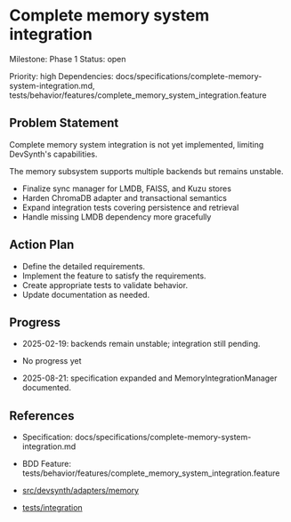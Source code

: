 # Complete memory system integration
Milestone: Phase 1
Status: open

Priority: high
Dependencies: docs/specifications/complete-memory-system-integration.md, tests/behavior/features/complete_memory_system_integration.feature

## Problem Statement
Complete memory system integration is not yet implemented, limiting DevSynth's capabilities.



The memory subsystem supports multiple backends but remains unstable.

- Finalize sync manager for LMDB, FAISS, and Kuzu stores
- Harden ChromaDB adapter and transactional semantics
- Expand integration tests covering persistence and retrieval
- Handle missing LMDB dependency more gracefully

## Action Plan
- Define the detailed requirements.
- Implement the feature to satisfy the requirements.
- Create appropriate tests to validate behavior.
- Update documentation as needed.

## Progress
- 2025-02-19: backends remain unstable; integration still pending.

- No progress yet

- 2025-08-21: specification expanded and MemoryIntegrationManager documented.

## References
- Specification: docs/specifications/complete-memory-system-integration.md
- BDD Feature: tests/behavior/features/complete_memory_system_integration.feature

- [src/devsynth/adapters/memory](../src/devsynth/adapters/memory)
- [tests/integration](../tests/integration)

